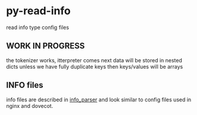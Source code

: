 # py-read-info
read info type config files

## WORK IN PROGRESS

the tokenizer works, itterpreter comes next
data will be stored in nested dicts unless we have fully duplicate keys then keys/values will be arrays

## INFO files

info files are described in
[info_parser](https://www.boost.org/doc/libs/1_85_0/doc/html/property_tree/parsers.html#property_tree.parsers.info_parser)
and look similar to config files used in nginx and dovecot.
